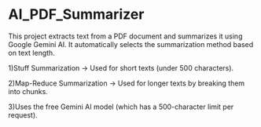# AI_PDF_Summarizer
This project extracts text from a PDF document and summarizes it using Google Gemini AI. It automatically selects the summarization method based on text length.

1)Stuff Summarization → Used for short texts (under 500 characters).

2)Map-Reduce Summarization → Used for longer texts by breaking them into chunks.

3)Uses the free Gemini AI model (which has a 500-character limit per request).
